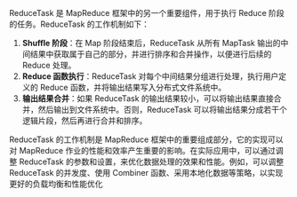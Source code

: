 ReduceTask 是 MapReduce 框架中的另一个重要组件，用于执行 Reduce 阶段的任务。ReduceTask 的工作机制如下：

1. **Shuffle 阶段**：在 Map 阶段结束后，ReduceTask 从所有 MapTask 输出的中间结果中获取属于自己的部分，并进行排序和合并操作，以便进行后续的 Reduce 处理。
2. **Reduce 函数执行**：ReduceTask 对每个中间结果分组进行处理，执行用户定义的 Reduce 函数，并将输出结果写入分布式文件系统中。
3. **输出结果合并**：如果 ReduceTask 的输出结果较小，可以将输出结果直接合并，然后输出到文件系统中。否则，ReduceTask 可以将输出结果分成若干个逻辑片段，然后再进行合并和排序。

ReduceTask 的工作机制是 MapReduce 框架中的重要组成部分，它的实现可以对 MapReduce 作业的性能和效率产生重要的影响。在实际应用中，可以通过调整 ReduceTask 的参数和设置，来优化数据处理的效果和性能。例如，可以调整 ReduceTask 的并发度、使用 Combiner 函数、采用本地化数据等策略，以实现更好的负载均衡和性能优化